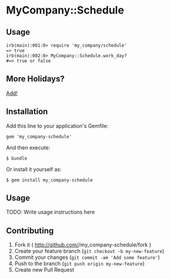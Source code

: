 # MyCompany::Schedule

## Usage

```
irb(main):001:0> require 'my_company/schedule'
=> true
irb(main):002:0> MyCompany::Schedule.work_day?
#=> true or false
```

## More Holidays?

[Add!](lib/my_company/schedule.rb#L6)

## Installation

Add this line to your application's Gemfile:

    gem 'my_company-schedule'

And then execute:

    $ bundle

Or install it yourself as:

    $ gem install my_company-schedule

## Usage

TODO: Write usage instructions here

## Contributing

1. Fork it ( http://github.com/<my-github-username>/my_company-schedule/fork )
2. Create your feature branch (`git checkout -b my-new-feature`)
3. Commit your changes (`git commit -am 'Add some feature'`)
4. Push to the branch (`git push origin my-new-feature`)
5. Create new Pull Request
